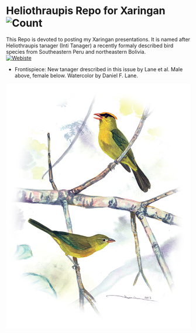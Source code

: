 # Heliothraupis Repo for Xaringan <img alt="Count" src="https://img.shields.io/github/watchers/irwingss/heliothraupis?style=social">
This Repo is devoted to posting my Xaringan presentations.
It is named after Heliothraupis tanager (Inti Tanager) a recently formaly described bird species from Southeastern Peru and northeastern Bolivia. 
<br><a href="https://academic.oup.com/auk/article/138/4/ukab059/6414067"><img alt="Webiste" src="https://img.shields.io/website?down_color=white&style=plastic&up_color=white&up_message=Paper%20available&url=https%3A%2F%2Facademic.oup.com%2Fauk%2Farticle%2F138%2F4%2Fukab059%2F6414067"></a>

- Frontispiece: New tanager drescribed in this issue by Lane et al. Male above, female below. Watercolor by Daniel F. Lane.


<img src="https://raw.githubusercontent.com/irwingss/heliothraupis/main/heliothraupis.png" width="800"/>


